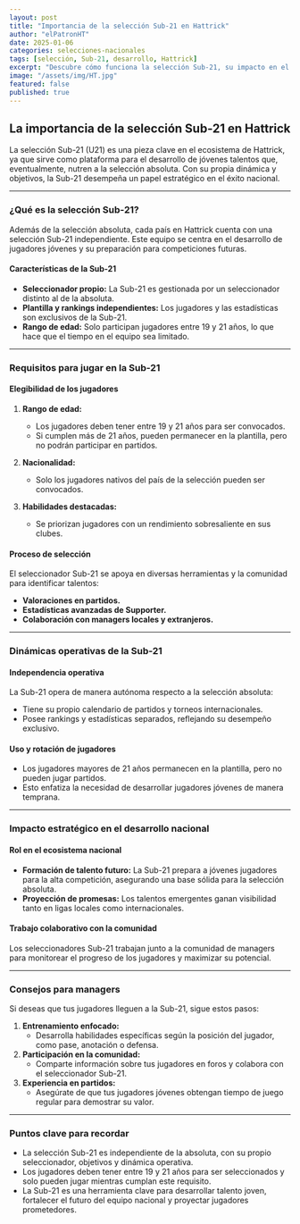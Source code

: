 ```yaml
---
layout: post
title: "Importancia de la selección Sub-21 en Hattrick"
author: "elPatronHT"
date: 2025-01-06
categories: selecciones-nacionales
tags: [selección, Sub-21, desarrollo, Hattrick]
excerpt: "Descubre cómo funciona la selección Sub-21, su impacto en el desarrollo de talentos y su rol estratégico en Hattrick."
image: "/assets/img/HT.jpg"
featured: false
published: true
---
```


## La importancia de la selección Sub-21 en Hattrick

La selección Sub-21 (U21) es una pieza clave en el ecosistema de Hattrick, ya que sirve como plataforma para el desarrollo de jóvenes talentos que, eventualmente, nutren a la selección absoluta. Con su propia dinámica y objetivos, la Sub-21 desempeña un papel estratégico en el éxito nacional.

---

### ¿Qué es la selección Sub-21?

Además de la selección absoluta, cada país en Hattrick cuenta con una selección Sub-21 independiente. Este equipo se centra en el desarrollo de jugadores jóvenes y su preparación para competiciones futuras.

#### Características de la Sub-21

- **Seleccionador propio:** La Sub-21 es gestionada por un seleccionador distinto al de la absoluta.
- **Plantilla y rankings independientes:** Los jugadores y las estadísticas son exclusivos de la Sub-21.
- **Rango de edad:** Solo participan jugadores entre 19 y 21 años, lo que hace que el tiempo en el equipo sea limitado.

---

### Requisitos para jugar en la Sub-21

#### Elegibilidad de los jugadores

1. **Rango de edad:**

   - Los jugadores deben tener entre 19 y 21 años para ser convocados.
   - Si cumplen más de 21 años, pueden permanecer en la plantilla, pero no podrán participar en partidos.

2. **Nacionalidad:**

   - Solo los jugadores nativos del país de la selección pueden ser convocados.

3. **Habilidades destacadas:**
   - Se priorizan jugadores con un rendimiento sobresaliente en sus clubes.

#### Proceso de selección

El seleccionador Sub-21 se apoya en diversas herramientas y la comunidad para identificar talentos:

- **Valoraciones en partidos.**
- **Estadísticas avanzadas de Supporter.**
- **Colaboración con managers locales y extranjeros.**

---

### Dinámicas operativas de la Sub-21

#### Independencia operativa

La Sub-21 opera de manera autónoma respecto a la selección absoluta:

- Tiene su propio calendario de partidos y torneos internacionales.
- Posee rankings y estadísticas separados, reflejando su desempeño exclusivo.

#### Uso y rotación de jugadores

- Los jugadores mayores de 21 años permanecen en la plantilla, pero no pueden jugar partidos.
- Esto enfatiza la necesidad de desarrollar jugadores jóvenes de manera temprana.

---

### Impacto estratégico en el desarrollo nacional

#### Rol en el ecosistema nacional

- **Formación de talento futuro:** La Sub-21 prepara a jóvenes jugadores para la alta competición, asegurando una base sólida para la selección absoluta.
- **Proyección de promesas:** Los talentos emergentes ganan visibilidad tanto en ligas locales como internacionales.

#### Trabajo colaborativo con la comunidad

Los seleccionadores Sub-21 trabajan junto a la comunidad de managers para monitorear el progreso de los jugadores y maximizar su potencial.

---

### Consejos para managers

Si deseas que tus jugadores lleguen a la Sub-21, sigue estos pasos:

1. **Entrenamiento enfocado:**
   - Desarrolla habilidades específicas según la posición del jugador, como pase, anotación o defensa.
2. **Participación en la comunidad:**
   - Comparte información sobre tus jugadores en foros y colabora con el seleccionador Sub-21.
3. **Experiencia en partidos:**
   - Asegúrate de que tus jugadores jóvenes obtengan tiempo de juego regular para demostrar su valor.

---

### Puntos clave para recordar

- La selección Sub-21 es independiente de la absoluta, con su propio seleccionador, objetivos y dinámica operativa.
- Los jugadores deben tener entre 19 y 21 años para ser seleccionados y solo pueden jugar mientras cumplan este requisito.
- La Sub-21 es una herramienta clave para desarrollar talento joven, fortalecer el futuro del equipo nacional y proyectar jugadores prometedores.
